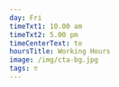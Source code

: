 ```yaml
---
day: Fri
timeTxt1: 10.00 am
timeTxt2: 5.00 pm
timeCenterText: to
hoursTitle: Working Hours
image: /img/cta-bg.jpg
tags: ত্ত
---
```


